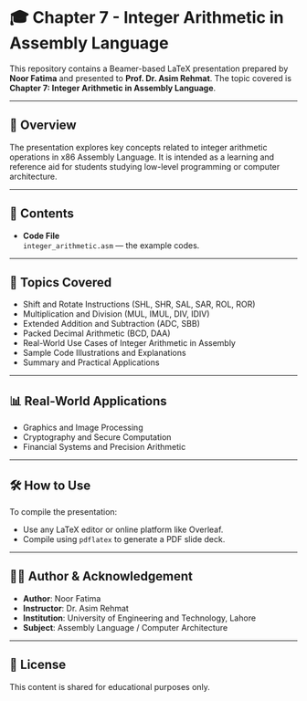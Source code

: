 # 🎓 Chapter 7 - Integer Arithmetic in Assembly Language

This repository contains a Beamer-based LaTeX presentation prepared by **Noor Fatima** and presented to **Prof. Dr. Asim Rehmat**. The topic covered is **Chapter 7: Integer Arithmetic in Assembly Language**.

---

## 📘 Overview

The presentation explores key concepts related to integer arithmetic operations in x86 Assembly Language. It is intended as a learning and reference aid for students studying low-level programming or computer architecture.

---

## 📂 Contents

- **Code File**  
  `integer_arithmetic.asm` — the example codes.

---

## 🧠 Topics Covered

- Shift and Rotate Instructions (SHL, SHR, SAL, SAR, ROL, ROR)
- Multiplication and Division (MUL, IMUL, DIV, IDIV)
- Extended Addition and Subtraction (ADC, SBB)
- Packed Decimal Arithmetic (BCD, DAA)
- Real-World Use Cases of Integer Arithmetic in Assembly
- Sample Code Illustrations and Explanations
- Summary and Practical Applications

---

## 📊 Real-World Applications

- Graphics and Image Processing  
- Cryptography and Secure Computation  
- Financial Systems and Precision Arithmetic  

---

## 🛠 How to Use

To compile the presentation:
- Use any LaTeX editor or online platform like Overleaf.
- Compile using `pdflatex` to generate a PDF slide deck.

---

## 👩‍🎓 Author & Acknowledgement

- **Author**: Noor Fatima  
- **Instructor**: Dr. Asim Rehmat  
- **Institution**: University of Engineering and Technology, Lahore  
- **Subject**: Assembly Language / Computer Architecture

---

## 📄 License

This content is shared for educational purposes only.
